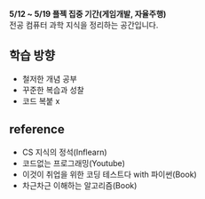 **5/12 ~  5/19 플젝 집중 기간(게임개발, 자율주행)** <br>
전공 컴퓨터 과학 지식을 정리하는 공간입니다. <br>
## 학습 방향
- 철저한 개념 공부<br>
- 꾸준한 복습과 성찰<br>
- 코드 복붙 x<br>

## reference
- CS 지식의 정석(Inflearn) <br>
- 코드없는 프로그래밍(Youtube)  <br>
- 이것이 취업을 위한 코딩 테스트다 with 파이썬(Book) <br>
- 차근차근 이해하는 알고리즘(Book) <br>
